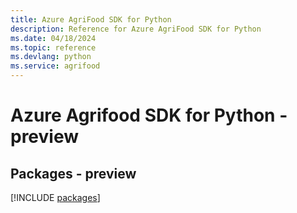 ```yaml
---
title: Azure AgriFood SDK for Python
description: Reference for Azure AgriFood SDK for Python
ms.date: 04/18/2024
ms.topic: reference
ms.devlang: python
ms.service: agrifood
---
```

# Azure Agrifood SDK for Python - preview
## Packages - preview
[!INCLUDE [packages](agrifood-index.md)]